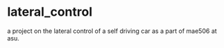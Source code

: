# lateral_control
a project on the lateral control of a self driving car as a part of mae506 at asu.
